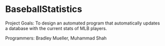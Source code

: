 # BaseballStatistics
Project Goals: To design an automated program that automatically updates a database with the current stats of MLB players.

Programmers: Bradley Mueller, Muhammad Shah

